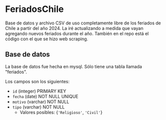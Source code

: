 # FeriadosChile
Base de datos y archivo CSV de uso completamente libre de los feriados de Chile 
a partir del año 2024.
La iré actualizando a medida que vayan agregando nuevos feriados durante el año. 
También en el repo está el código con el que se hizo web scraping.

## Base de datos
La base de datos fue hecha en mysql.
Sólo tiene una tabla llamada "feriados".

Los campos son los siguientes:
- `id` (integer) PRIMARY KEY
- `fecha` (date) NOT NULL UNIQUE
- `motivo` (varchar) NOT NULL
- `tipo` (varchar) NOT NULL
    - Valores posibles: {`'Religioso'`, `'Civil'`}




